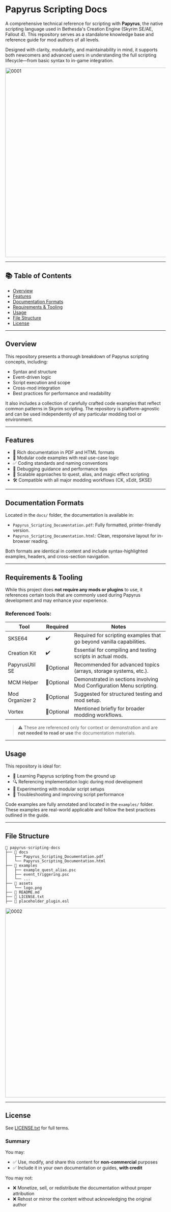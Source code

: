 # Papyrus Scripting Docs

A comprehensive technical reference for scripting with **Papyrus**, the native scripting language used in Bethesda's Creation Engine (Skyrim SE/AE, Fallout 4). This repository serves as a standalone knowledge base and reference guide for mod authors of all levels.

Designed with clarity, modularity, and maintainability in mind, it supports both newcomers and advanced users in understanding the full scripting lifecycle—from basic syntax to in-game integration.

<img width="595" alt="0001" src="https://github.com/user-attachments/assets/ff30e1f6-40d7-4133-9ab9-3c2dcd03e9b2" />

---

## 📚 Table of Contents

- [Overview](#overview)
- [Features](#features)
- [Documentation Formats](#documentation-formats)
- [Requirements & Tooling](#requirements--tooling)
- [Usage](#usage)
- [File Structure](#file-structure)
- [License](#license)

---

## Overview

This repository presents a thorough breakdown of Papyrus scripting concepts, including:

- Syntax and structure
- Event-driven logic
- Script execution and scope
- Cross-mod integration
- Best practices for performance and readability

It also includes a collection of carefully crafted code examples that reflect common patterns in Skyrim scripting. The repository is platform-agnostic and can be used independently of any particular modding tool or environment.

---

## Features

- 📖 Rich documentation in PDF and HTML formats
- 🧩 Modular code examples with real use-case logic
- ✅ Coding standards and naming conventions
- 🐞 Debugging guidance and performance tips
- 🔁 Scalable approaches to quest, alias, and magic effect scripting
- 🛠️ Compatible with all major modding workflows (CK, xEdit, SKSE)

---

## Documentation Formats

Located in the `docs/` folder, the documentation is available in:

- `Papyrus_Scripting_Documentation.pdf`: Fully formatted, printer-friendly version.
- `Papyrus_Scripting_Documentation.html`: Clean, responsive layout for in-browser reading.

Both formats are identical in content and include syntax-highlighted examples, headers, and cross-section navigation.

---

## Requirements & Tooling

While this project does **not require any mods or plugins** to use, it references certain tools that are commonly used during Papyrus development and may enhance your experience.

### Referenced Tools:

| Tool             | Required | Notes                                                                 |
|------------------|----------|-----------------------------------------------------------------------|
| SKSE64           | ✔️        | Required for scripting examples that go beyond vanilla capabilities. |
| Creation Kit     | ✔️        | Essential for compiling and testing scripts in actual mods.          |
| PapyrusUtil SE   | 🔸Optional| Recommended for advanced topics (arrays, storage systems, etc.).     |
| MCM Helper       | 🔸Optional| Demonstrated in sections involving Mod Configuration Menu scripting. |
| Mod Organizer 2  | 🔸Optional| Suggested for structured testing and mod setup.                      |
| Vortex           | 🔸Optional| Mentioned briefly for broader modding workflows.                     |

> ⚠️ These are referenced only for context or demonstration and are **not needed to read or use** the documentation materials.

---

## Usage

This repository is ideal for:

- 🧠 Learning Papyrus scripting from the ground up
- 🔍 Referencing implementation logic during mod development
- 🧪 Experimenting with modular script setups
- 🧰 Troubleshooting and improving script performance

Code examples are fully annotated and located in the `examples/` folder. These examples are real-world applicable and follow the best practices outlined in the guide.

---

## File Structure

```
📁 papyrus-scripting-docs
├── 📁 docs
│   ├── Papyrus_Scripting_Documentation.pdf
│   └── Papyrus_Scripting_Documentation.html
├── 📁 examples
│   ├── example_quest_alias.psc
│   ├── event_triggering.psc
│   └── ...
├── 📁 assets
│   └── logo.png
├── 📄 README.md
├── 📄 LICENSE.txt
├── 📄 placeholder_plugin.esl
```

<img width="595" alt="0002" src="https://github.com/user-attachments/assets/47648c0e-3547-4c02-bb0b-5372d3b3fd74" />

---

## License

See [LICENSE.txt](./LICENSE.txt) for full terms.

### Summary
You may:
- ✅ Use, modify, and share this content for **non-commercial** purposes
- ✅ Include it in your own documentation or guides, **with credit**

You may not:
- ❌ Monetize, sell, or redistribute the documentation without proper attribution
- ❌ Rehost or mirror the content without acknowledging the original author
